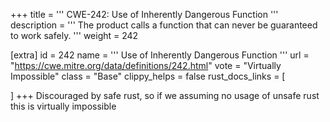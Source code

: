 +++
title = '''
CWE-242: Use of Inherently Dangerous Function
'''
description	= '''
The product calls a function that can never be guaranteed to work safely.
'''
weight = 242

[extra]
id = 242
name = '''
Use of Inherently Dangerous Function
'''
url = "https://cwe.mitre.org/data/definitions/242.html"
vote = "Virtually Impossible"
class = "Base"
clippy_helps = false
rust_docs_links = [
	
]
+++
Discouraged by safe rust, so if we assuming no usage of unsafe rust this is virtually impossible